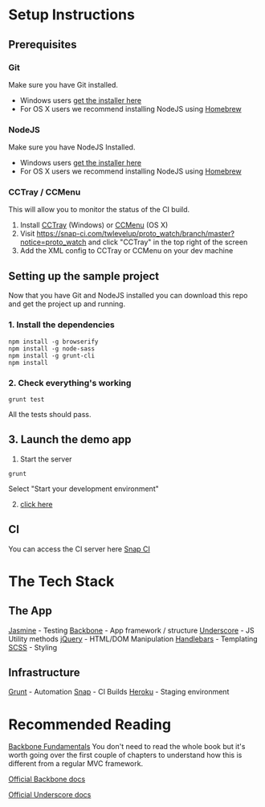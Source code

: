 # Setup Instructions

## Prerequisites

### Git

Make sure you have Git installed.

- Windows users [get the installer here](http://git-scm.com/)
- For OS X users we recommend installing NodeJS using [Homebrew](http://brew.sh/)


### NodeJS

Make sure you have NodeJS Installed.

- Windows users [get the installer here](https://nodejs.org/download/)
- For OS X users we recommend installing NodeJS using [Homebrew](http://brew.sh/)

### CCTray / CCMenu

This will allow you to monitor the status of the CI build.

1. Install [CCTray](http://www.cruisecontrolnet.org/projects/cctray) (Windows) or [CCMenu](http://ccmenu.org/) (OS X)
2. Visit https://snap-ci.com/twlevelup/proto_watch/branch/master?notice=proto_watch and click "CCTray" in the top right of the screen
3. Add the XML config to CCTray or CCMenu on your dev machine


## Setting up the sample project

Now that you have Git and NodeJS installed you can download this repo and get the project up and running.

### 1. Install the dependencies

```shell
npm install -g browserify
npm install -g node-sass
npm install -g grunt-cli
npm install
```

### 2. Check everything's working

```shell
grunt test
```

All the tests should pass.

## 3. Launch the demo app

1. Start the server

```shell
grunt
```

Select "Start your development environment"

2. [click here](http://localhost:9001)

## CI

You can access the CI server here [Snap CI](https://snap-ci.com/twlevelup/proto_watch/branch/master?notice=proto_watch)

# The Tech Stack

## The App

[Jasmine](http://jasmine.github.io/) - Testing
[Backbone](http://backbonejs.org/) - App framework / structure
[Underscore](http://underscorejs.org/) - JS Utility methods
[jQuery](https://jquery.com/) - HTML/DOM Manipulation
[Handlebars](http://handlebarsjs.com/) - Templating
[SCSS](http://sass-lang.com/) - Styling

## Infrastructure

[Grunt](http://gruntjs.com/) - Automation
[Snap](https://snap-ci.com/) - CI Builds
[Heroku](https://www.heroku.com/) - Staging environment

# Recommended Reading

[Backbone Fundamentals](http://addyosmani.github.io/backbone-fundamentals/) You don't need to read the whole book but it's worth going over the first couple of chapters to understand how this is different from a regular MVC framework.

[Official Backbone docs](http://backbonejs.org/)

[Official Underscore docs](http://underscorejs.org/)
